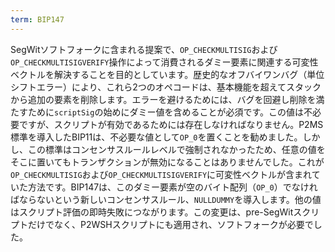 ```yaml
---
term: BIP147
---
```


SegWitソフトフォークに含まれる提案で、`OP_CHECKMULTISIG`および`OP_CHECKMULTISIGVERIFY`操作によって消費されるダミー要素に関連する可変性ベクトルを解決することを目的としています。歴史的なオフバイワンバグ（単位シフトエラー）により、これら2つのオペコードは、基本機能を超えてスタックから追加の要素を削除します。エラーを避けるためには、バグを回避し削除を満たすために`scriptSig`の始めにダミー値を含めることが必須です。この値は不必要ですが、スクリプトが有効であるためには存在しなければなりません。P2MS標準を導入したBIP11は、不必要な値として`OP_0`を置くことを勧めました。しかし、この標準はコンセンサスルールレベルで強制されなかったため、任意の値をそこに置いてもトランザクションが無効になることはありませんでした。これが`OP_CHECKMULTISIG`および`OP_CHECKMULTISIGVERIFY`に可変性ベクトルが含まれていた方法です。BIP147は、このダミー要素が空のバイト配列（`OP_0`）でなければならないという新しいコンセンサスルール、`NULLDUMMY`を導入します。他の値はスクリプト評価の即時失敗につながります。この変更は、pre-SegWitスクリプトだけでなく、P2WSHスクリプトにも適用され、ソフトフォークが必要でした。